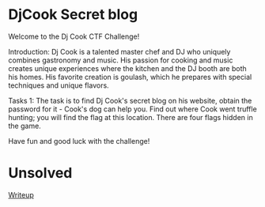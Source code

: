 # DjCook Secret blog 

Welcome to the Dj Cook CTF Challenge!

Introduction: Dj Cook is a talented master chef and DJ who uniquely combines gastronomy and music. His passion for cooking and music creates unique experiences where the kitchen and the DJ booth are both his homes. His favorite creation is goulash, which he prepares with special techniques and unique flavors.

Tasks 1: The task is to find Dj Cook's secret blog on his website, obtain the password for it - Cook's dog can help you. Find out where Cook went truffle hunting; you will find the flag at this location. There are four flags hidden in the game.

Have fun and good luck with the challenge!

# Unsolved

[Writeup](WRITEUP.md)
